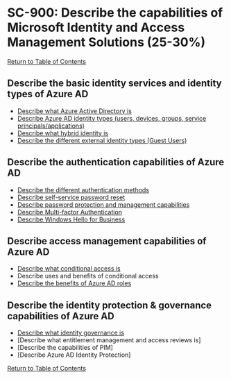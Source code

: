 # SC-900: Describe the capabilities of Microsoft Identity and Access Management Solutions (25-30%)

[Return to Table of Contents](../README.md)

## Describe the basic identity services and identity types of Azure AD
* [Describe what Azure Active Directory is](11-Describe%20what%20Azure%20Active%20Directory%20is.md)
* [Describe Azure AD identity types (users, devices, groups, service principals/applications)](12-Describe%20Azure%20AD%20identity%20types.md)
* [Describe what hybrid identity is](13-Describe%20what%20hybrid%20identity%20is.md)
* [Describe the different external identity types (Guest Users)](14-Describe%20the%20different%20external%20identity%20types.md)
## Describe the authentication capabilities of Azure AD
* [Describe the different authentication methods](21-Describe%20the%20different%20authentication%20methods.md)
* [Describe self-service password reset](22-Describe%20self-service%20password%20reset.md)
* [Describe password protection and management capabilities](23-Describe%20password%20protection%20and%20management%20capabilities.md)
* [Describe Multi-factor Authentication](24-Describe%20Multi-factor%20Authentication.md)
* [Describe Windows Hello for Business](25-Describe%20Windows%20Hello%20for%20Business.md)
## Describe access management capabilities of Azure AD
* [Describe what conditional access is](31-Describe%20what%20conditional%20access%20is.md)
* Describe uses and benefits of conditional access
* [Describe the benefits of Azure AD roles](33-Describe%20the%20benefits%20of%20Azure%20AD%20roles.md)
## Describe the identity protection & governance capabilities of Azure AD
* [Describe what identity governance is](41-Describe%20what%20identity%20governance%20is.md)
* [Describe what entitlement management and access reviews is]
* [Describe the capabilities of PIM]
* [Describe Azure AD Identity Protection]

[Return to Table of Contents](../README.md)
